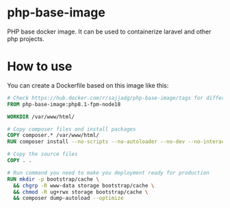 # php-base-image
PHP base docker image. It can be used to containerize laravel and other php projects.

# How to use

You can create a Dockerfile based on this image like this:

```Dockerfile
# Check https://hub.docker.com/r/sajjadg/php-base-image/tags for different tags
FROM php-base-image:php8.1-fpm-node18

WORKDIR /var/www/html/

# Copy composer files and install packages
COPY composer.* /var/www/html/
RUN composer install --no-scripts --no-autoloader --no-dev --no-interaction --prefer-dist

# Copy the source files
COPY . .

# Run command you need to make you deployment ready for production
RUN mkdir -p bootstrap/cache \
  && chgrp -R www-data storage bootstrap/cache \
  && chmod -R ug+rwx storage bootstrap/cache \
  && composer dump-autoload --optimize
```
